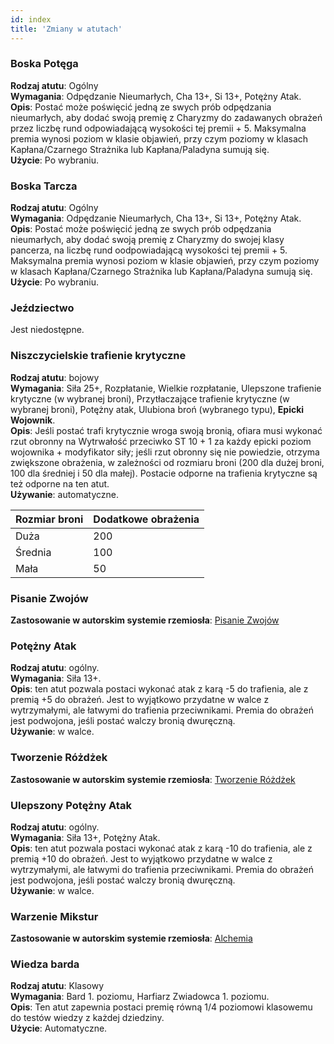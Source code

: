 ```yaml
---
id: index
title: 'Zmiany w atutach'
---
```


### Boska Potęga

**Rodzaj atutu**: Ogólny\
**Wymagania**: Odpędzanie Nieumarłych, Cha 13+, Si 13+, Potężny Atak.\
**Opis**: Postać może poświęcić jedną ze swych prób odpędzania nieumarłych, aby dodać swoją premię z Charyzmy do zadawanych obrażeń przez liczbę rund odpowiadającą wysokości tej premii + 5. Maksymalna premia wynosi poziom w klasie objawień, przy czym poziomy w klasach Kapłana/Czarnego Strażnika lub Kapłana/Paladyna sumują się.\
**Użycie**: Po wybraniu.

### Boska Tarcza

**Rodzaj atutu**: Ogólny\
**Wymagania**: Odpędzanie Nieumarłych, Cha 13+, Si 13+, Potężny Atak.\
**Opis**: Postać może poświęcić jedną ze swych prób odpędzania nieumarłych, aby dodać swoją premię z Charyzmy do swojej klasy pancerza, na liczbę rund oodpowiadającą wysokości tej premii + 5. Maksymalna premia wynosi poziom w klasie objawień, przy czym poziomy w klasach Kapłana/Czarnego Strażnika lub Kapłana/Paladyna sumują się.\
**Użycie**: Po wybraniu.

### Jeździectwo

Jest niedostępne.

### Niszczycielskie trafienie krytyczne

**Rodzaj atutu**: bojowy\
**Wymagania**: Siła 25+, Rozpłatanie, Wielkie rozpłatanie, Ulepszone trafienie krytyczne (w wybranej broni), Przytłaczające trafienie krytyczne (w wybranej broni), Potężny atak, Ulubiona broń (wybranego typu), **Epicki Wojownik**.\
**Opis**: Jeśli postać trafi krytycznie wroga swoją bronią, ofiara musi wykonać rzut obronny na Wytrwałość przeciwko ST 10 + 1 za każdy epicki poziom wojownika + modyfikator siły; jeśli rzut obronny się nie powiedzie, otrzyma zwiększone obrażenia, w zależności od rozmiaru broni (200 dla dużej broni, 100 dla średniej i 50 dla małej). Postacie odporne na trafienia krytyczne są też odporne na ten atut.\
**Używanie**: automatyczne.

| Rozmiar broni | Dodatkowe obrażenia |
|---------------|---------------------|
| Duża          | 200                 |
| Średnia       | 100                 |
| Mała          | 50                  |

### Pisanie Zwojów

**Zastosowanie w autorskim systemie rzemiosła**: [Pisanie Zwojów](https://wiki.nwn.net.pl/docs/Systemy%20Rzemios%C5%82a/Pisanie%20zwojow)

### Potężny Atak

**Rodzaj atutu**: ogólny.\
**Wymagania**: Siła 13+.\
**Opis**: ten atut pozwala postaci wykonać atak z karą -5 do trafienia, ale z premią +5 do obrażeń. Jest to wyjątkowo przydatne w walce z wytrzymałymi, ale łatwymi do trafienia przeciwnikami. Premia do obrażeń jest podwojona, jeśli postać walczy bronią dwuręczną.\
**Używanie**: w walce.

### Tworzenie Różdżek

**Zastosowanie w autorskim systemie rzemiosła**: [Tworzenie Różdżek](https://wiki.nwn.net.pl/docs/Systemy%20Rzemios%C5%82a/Tworzenie%20rozdzek)

### Ulepszony Potężny Atak

**Rodzaj atutu**: ogólny.\
**Wymagania**: Siła 13+, Potężny Atak.\
**Opis**: ten atut pozwala postaci wykonać atak z karą -10 do trafienia, ale z premią +10 do obrażeń. Jest to wyjątkowo przydatne w walce z wytrzymałymi, ale łatwymi do trafienia przeciwnikami. Premia do obrażeń jest podwojona, jeśli postać walczy bronią dwuręczną.\
**Używanie**: w walce.

### Warzenie Mikstur

**Zastosowanie w autorskim systemie rzemiosła**: [Alchemia](https://wiki.nwn.net.pl/docs/Systemy%20Rzemios%C5%82a/Alchemia#specjalne-premie)

### Wiedza barda

**Rodzaj atutu**: Klasowy\
**Wymagania**: Bard 1. poziomu, Harfiarz Zwiadowca 1. poziomu.\
**Opis**: Ten atut zapewnia postaci premię równą 1/4 poziomowi klasowemu do testów wiedzy z każdej dziedziny.\
**Użycie**: Automatyczne.
